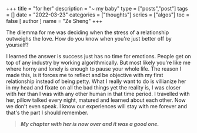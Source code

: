 +++
title = "for her"
description = "~ my baby"
type = ["posts","post"]
tags = []
date = "2022-03-23"
categories = ["thoughts"]
series = ["algos"]
toc = false 
[ author ]
  name = "Ze Sheng"
+++

The dilemma for me was deciding when the stress of a relationship outweighs the love. How do you know when you're just better off by yourself?


I learned the answer is success just has no time for emotions. People get on top of any industry by working algorithmically. But most likely you're like me where horny and lonely is enough to pause your whole life. The reason I made this, is it forces me to reflect and be objective with my first relationship instead of being petty. What I really want to do is villianize her in my head and fixate on all the bad things yet the reality is, I was closer with her than I was with any other human in that time period. I travelled with her, pillow talked every night, matured and learned about each other. Now we don't even speak. I know our experiences will stay with me forever and that's the part I should remember. 

> ***My chapter with her is now over and it was a good one.***


